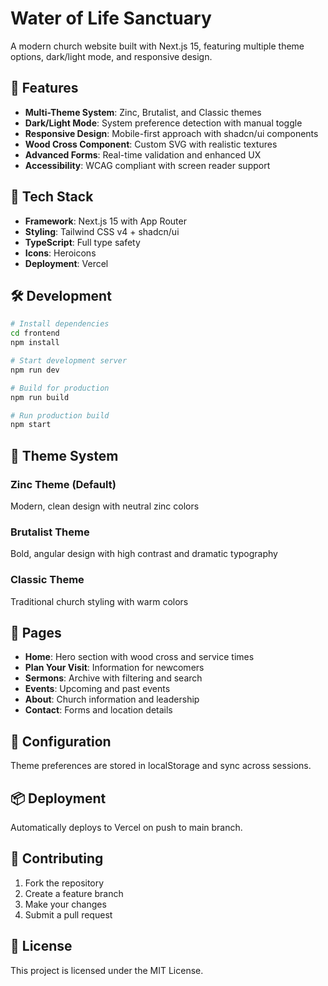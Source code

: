 # Water of Life Sanctuary

A modern church website built with Next.js 15, featuring multiple theme options, dark/light mode, and responsive design.

## 🎨 Features

- **Multi-Theme System**: Zinc, Brutalist, and Classic themes
- **Dark/Light Mode**: System preference detection with manual toggle
- **Responsive Design**: Mobile-first approach with shadcn/ui components
- **Wood Cross Component**: Custom SVG with realistic textures
- **Advanced Forms**: Real-time validation and enhanced UX
- **Accessibility**: WCAG compliant with screen reader support

## 🚀 Tech Stack

- **Framework**: Next.js 15 with App Router
- **Styling**: Tailwind CSS v4 + shadcn/ui
- **TypeScript**: Full type safety
- **Icons**: Heroicons
- **Deployment**: Vercel

## 🛠️ Development

```bash
# Install dependencies
cd frontend
npm install

# Start development server
npm run dev

# Build for production
npm run build

# Run production build
npm start
```

## 🎯 Theme System

### Zinc Theme (Default)
Modern, clean design with neutral zinc colors

### Brutalist Theme
Bold, angular design with high contrast and dramatic typography

### Classic Theme
Traditional church styling with warm colors

## 📱 Pages

- **Home**: Hero section with wood cross and service times
- **Plan Your Visit**: Information for newcomers
- **Sermons**: Archive with filtering and search
- **Events**: Upcoming and past events
- **About**: Church information and leadership
- **Contact**: Forms and location details

## 🔧 Configuration

Theme preferences are stored in localStorage and sync across sessions.

## 📦 Deployment

Automatically deploys to Vercel on push to main branch.

## 🤝 Contributing

1. Fork the repository
2. Create a feature branch
3. Make your changes
4. Submit a pull request

## 📄 License

This project is licensed under the MIT License.